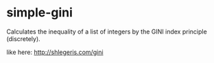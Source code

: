 # simple-gini

Calculates the inequality of a list of integers by the GINI index principle (discretely).

like here: http://shlegeris.com/gini
